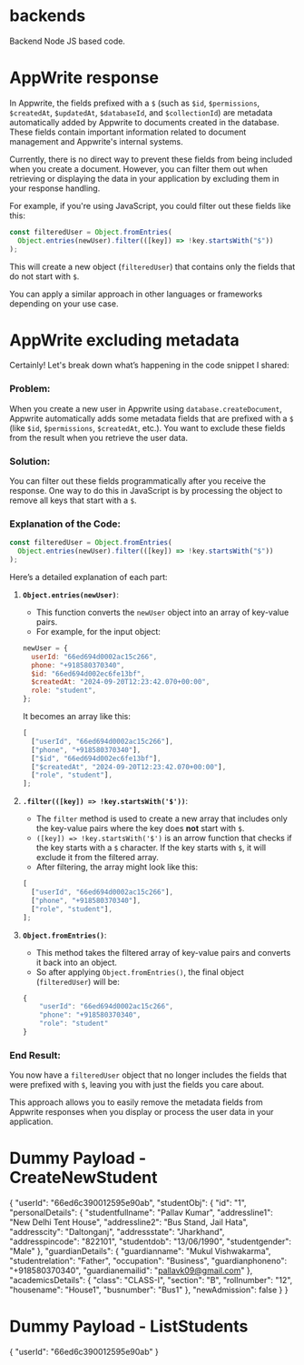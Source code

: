 # backends

Backend Node JS based code.

# AppWrite response

In Appwrite, the fields prefixed with a `$` (such as `$id`, `$permissions`, `$createdAt`, `$updatedAt`, `$databaseId`, and `$collectionId`) are metadata automatically added by Appwrite to documents created in the database. These fields contain important information related to document management and Appwrite's internal systems.

Currently, there is no direct way to prevent these fields from being included when you create a document. However, you can filter them out when retrieving or displaying the data in your application by excluding them in your response handling.

For example, if you're using JavaScript, you could filter out these fields like this:

```javascript
const filteredUser = Object.fromEntries(
  Object.entries(newUser).filter(([key]) => !key.startsWith("$"))
);
```

This will create a new object (`filteredUser`) that contains only the fields that do not start with `$`.

You can apply a similar approach in other languages or frameworks depending on your use case.

# AppWrite excluding metadata

Certainly! Let's break down what’s happening in the code snippet I shared:

### Problem:

When you create a new user in Appwrite using `database.createDocument`, Appwrite automatically adds some metadata fields that are prefixed with a `$` (like `$id`, `$permissions`, `$createdAt`, etc.). You want to exclude these fields from the result when you retrieve the user data.

### Solution:

You can filter out these fields programmatically after you receive the response. One way to do this in JavaScript is by processing the object to remove all keys that start with a `$`.

### Explanation of the Code:

```javascript
const filteredUser = Object.fromEntries(
  Object.entries(newUser).filter(([key]) => !key.startsWith("$"))
);
```

Here’s a detailed explanation of each part:

1. **`Object.entries(newUser)`**:

   - This function converts the `newUser` object into an array of key-value pairs.
   - For example, for the input object:

   ```javascript
   newUser = {
     userId: "66ed694d0002ac15c266",
     phone: "+918580370340",
     $id: "66ed694d002ec6fe13bf",
     $createdAt: "2024-09-20T12:23:42.070+00:00",
     role: "student",
   };
   ```

   It becomes an array like this:

   ```javascript
   [
     ["userId", "66ed694d0002ac15c266"],
     ["phone", "+918580370340"],
     ["$id", "66ed694d002ec6fe13bf"],
     ["$createdAt", "2024-09-20T12:23:42.070+00:00"],
     ["role", "student"],
   ];
   ```

2. **`.filter(([key]) => !key.startsWith('$'))`**:

   - The `filter` method is used to create a new array that includes only the key-value pairs where the key does **not** start with `$`.
   - `([key]) => !key.startsWith('$')` is an arrow function that checks if the key starts with a `$` character. If the key starts with `$`, it will exclude it from the filtered array.
   - After filtering, the array might look like this:

   ```javascript
   [
     ["userId", "66ed694d0002ac15c266"],
     ["phone", "+918580370340"],
     ["role", "student"],
   ];
   ```

3. **`Object.fromEntries()`**:
   - This method takes the filtered array of key-value pairs and converts it back into an object.
   - So after applying `Object.fromEntries()`, the final object (`filteredUser`) will be:
   ```javascript
   {
       "userId": "66ed694d0002ac15c266",
       "phone": "+918580370340",
       "role": "student"
   }
   ```

### End Result:

You now have a `filteredUser` object that no longer includes the fields that were prefixed with `$`, leaving you with just the fields you care about.

This approach allows you to easily remove the metadata fields from Appwrite responses when you display or process the user data in your application.

# Dummy Payload - CreateNewStudent

{
"userId": "66ed6c390012595e90ab",
"studentObj": {
"id": "1",
"personalDetails": {
"studentfullname": "Pallav Kumar",
"addressline1": "New Delhi Tent House",
"addressline2": "Bus Stand, Jail Hata",
"addresscity": "Daltonganj",
"addressstate": "Jharkhand",
"addresspincode": "822101",
"studentdob": "13/06/1990",
"studentgender": "Male"
},
"guardianDetails": {
"guardianname": "Mukul Vishwakarma",
"studentrelation": "Father",
"occupation": "Business",
"guardianphoneno": "+918580370340",
"guardianemailid": "pallavk09@gmail.com"
},
"academicsDetails": {
"class": "CLASS-I",
"section": "B",
"rollnumber": "12",
"housename": "House1",
"busnumber": "Bus1"
},
"newAdmission": false
}
}

# Dummy Payload - ListStudents

{
"userId": "66ed6c390012595e90ab"
}
